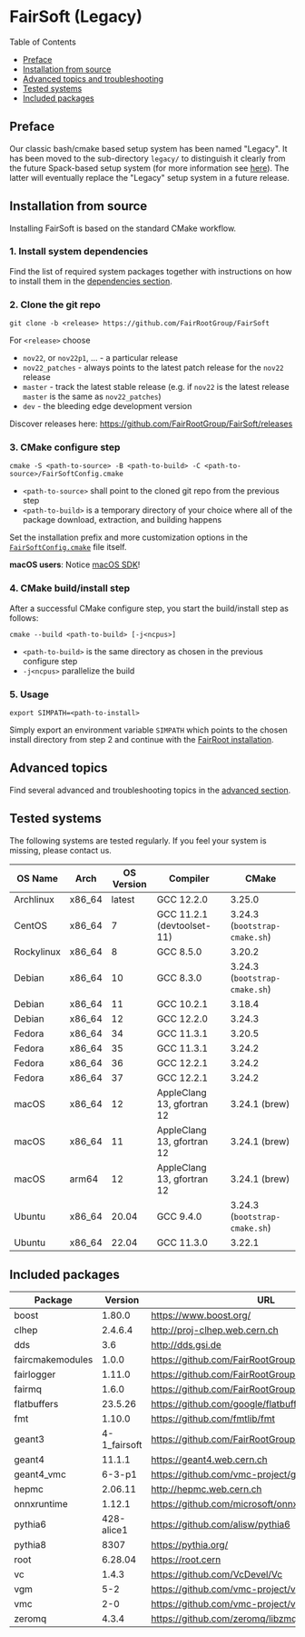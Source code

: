 # FairSoft (Legacy)

Table of Contents
* [Preface](#preface)
* [Installation from source](#installation-from-source)
* [Advanced topics and troubleshooting](#advanced-topics)
* [Tested systems](#tested-systems)
* [Included packages](#included-packages)

## Preface

Our classic bash/cmake based setup system
has been named "Legacy". It has been moved to the
sub-directory `legacy/` to distinguish it clearly
from the future Spack-based setup system
(for more information see [here](../docs/README.md)).
The latter will eventually replace the "Legacy" setup system
in a future release.

## Installation from source

Installing FairSoft is based on the standard CMake workflow.

### 1. Install system dependencies

Find the list of required system packages together with instructions
on how to install them in the [dependencies section](dependencies.md).

### 2. Clone the git repo

```
git clone -b <release> https://github.com/FairRootGroup/FairSoft
```

For `<release>` choose
* `nov22`, or `nov22p1`, ... - a particular release
* `nov22_patches` - always points to the latest patch release for the `nov22` release
* `master` - track the latest stable release (e.g. if `nov22` is the latest release `master` is the same as `nov22_patches`)
* `dev` - the bleeding edge development version

Discover releases here: https://github.com/FairRootGroup/FairSoft/releases

### 3. CMake configure step

```
cmake -S <path-to-source> -B <path-to-build> -C <path-to-source>/FairSoftConfig.cmake
```

* `<path-to-source>` shall point to the cloned git repo from the previous step
* `<path-to-build>` is a temporary directory of your choice where all of the package download, extraction, and building happens

Set the installation prefix and more customization options in the [`FairSoftConfig.cmake`](../FairSoftConfig.cmake) file itself.

**macOS users**: Notice [macOS SDK](advanced.md#macos-sdk)!

### 4. CMake build/install step

After a successful CMake configure step, you start the build/install step as follows:

```
cmake --build <path-to-build> [-j<ncpus>]
```

* `<path-to-build>` is the same directory as chosen in the previous configure step
* `-j<ncpus>` parallelize the build

### 5. Usage

```
export SIMPATH=<path-to-install>
```

Simply export an environment variable `SIMPATH` which points to the chosen install directory from step 2
and continue with the [FairRoot installation](https://github.com/FairRootGroup/FairRoot).

## Advanced topics

Find several advanced and troubleshooting topics in the [advanced section](advanced.md).

## Tested systems

The following systems are tested regularly. If you feel your system is missing,
please contact us.

| **OS Name** | **Arch** | **OS Version** | **Compiler** | **CMake** |
| --- | --- | --- | --- | --- |
| Archlinux  | x86_64 | latest| GCC 12.2.0                 | 3.25.0 |
| CentOS     | x86_64 | 7     | GCC 11.2.1 (devtoolset-11) | 3.24.3 (`bootstrap-cmake.sh`) |
| Rockylinux | x86_64 | 8     | GCC 8.5.0                  | 3.20.2 |
| Debian     | x86_64 | 10    | GCC 8.3.0                  | 3.24.3 (`bootstrap-cmake.sh`) |
| Debian     | x86_64 | 11    | GCC 10.2.1                 | 3.18.4 |
| Debian     | x86_64 | 12    | GCC 12.2.0                 | 3.24.3 |
| Fedora     | x86_64 | 34    | GCC 11.3.1                 | 3.20.5 |
| Fedora     | x86_64 | 35    | GCC 11.3.1                 | 3.24.2 |
| Fedora     | x86_64 | 36    | GCC 12.2.1                 | 3.24.2 |
| Fedora     | x86_64 | 37    | GCC 12.2.1                 | 3.24.2 |
| macOS      | x86_64 | 12    | AppleClang 13, gfortran 12 | 3.24.1 (brew) |
| macOS      | x86_64 | 11    | AppleClang 13, gfortran 12 | 3.24.1 (brew) |
| macOS      | arm64  | 12    | AppleClang 13, gfortran 12 | 3.24.1 (brew) |
| Ubuntu     | x86_64 | 20.04 | GCC 9.4.0                  | 3.24.3 (`bootstrap-cmake.sh`) |
| Ubuntu     | x86_64 | 22.04 | GCC 11.3.0                 | 3.22.1 |

## Included packages

| **Package** | **Version** | **URL** |
| --- | --- | --- |
| boost            | 1.80.0       | https://www.boost.org/ |
| clhep            | 2.4.6.4      | http://proj-clhep.web.cern.ch |
| dds              | 3.6          | http://dds.gsi.de |
| faircmakemodules | 1.0.0        | https://github.com/FairRootGroup/FairCMakeModules |
| fairlogger       | 1.11.0       | https://github.com/FairRootGroup/FairLogger |
| fairmq           | 1.6.0        | https://github.com/FairRootGroup/FairMQ |
| flatbuffers      | 23.5.26      | https://github.com/google/flatbuffers |
| fmt              | 1.10.0       | https://github.com/fmtlib/fmt |
| geant3           | 4-1_fairsoft | https://github.com/FairRootGroup/geant3 |
| geant4           | 11.1.1       | https://geant4.web.cern.ch |
| geant4_vmc       | 6-3-p1       | https://github.com/vmc-project/geant4_vmc |
| hepmc            | 2.06.11      | http://hepmc.web.cern.ch |
| onnxruntime      | 1.12.1       | https://github.com/microsoft/onnxruntime |
| pythia6          | 428-alice1   | https://github.com/alisw/pythia6 |
| pythia8          | 8307         | https://pythia.org/ |
| root             | 6.28.04      | https://root.cern |
| vc               | 1.4.3        | https://github.com/VcDevel/Vc |
| vgm              | 5-2          | https://github.com/vmc-project/vgm |
| vmc              | 2-0          | https://github.com/vmc-project/vmc |
| zeromq           | 4.3.4        | https://github.com/zeromq/libzmq |

